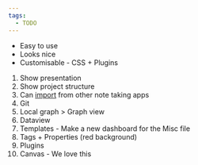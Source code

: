 ```yaml
---
tags:
  - TODO
---
```

- Easy to use
- Looks nice
- Customisable - CSS + Plugins

1. Show presentation
2. Show project structure
3. Can [import](https://help.obsidian.md/import) from other note taking apps
4. Git
5. Local graph > Graph view
6. Dataview
7. Templates - Make a new dashboard for the Misc file
8. Tags + Properties (red background)
9. Plugins
10. Canvas - We love this